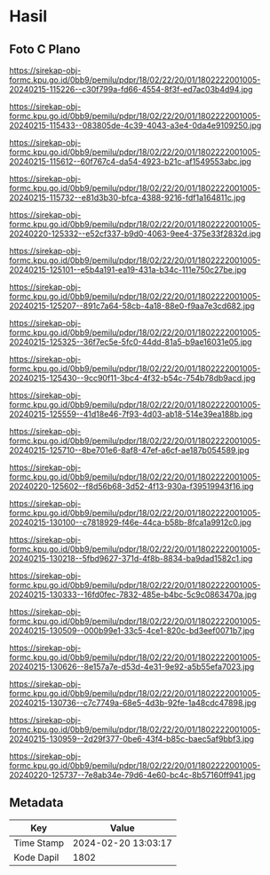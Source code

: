 # Hasil

## Foto C Plano

https://sirekap-obj-formc.kpu.go.id/0bb9/pemilu/pdpr/18/02/22/20/01/1802222001005-20240215-115226--c30f799a-fd66-4554-8f3f-ed7ac03b4d94.jpg

https://sirekap-obj-formc.kpu.go.id/0bb9/pemilu/pdpr/18/02/22/20/01/1802222001005-20240215-115433--083805de-4c39-4043-a3e4-0da4e9109250.jpg

https://sirekap-obj-formc.kpu.go.id/0bb9/pemilu/pdpr/18/02/22/20/01/1802222001005-20240215-115612--60f767c4-da54-4923-b21c-af1549553abc.jpg

https://sirekap-obj-formc.kpu.go.id/0bb9/pemilu/pdpr/18/02/22/20/01/1802222001005-20240215-115732--e81d3b30-bfca-4388-9216-fdf1a164811c.jpg

https://sirekap-obj-formc.kpu.go.id/0bb9/pemilu/pdpr/18/02/22/20/01/1802222001005-20240220-125332--e52cf337-b9d0-4063-9ee4-375e33f2832d.jpg

https://sirekap-obj-formc.kpu.go.id/0bb9/pemilu/pdpr/18/02/22/20/01/1802222001005-20240215-125101--e5b4a191-ea19-431a-b34c-111e750c27be.jpg

https://sirekap-obj-formc.kpu.go.id/0bb9/pemilu/pdpr/18/02/22/20/01/1802222001005-20240215-125207--891c7a64-58cb-4a18-88e0-f9aa7e3cd682.jpg

https://sirekap-obj-formc.kpu.go.id/0bb9/pemilu/pdpr/18/02/22/20/01/1802222001005-20240215-125325--36f7ec5e-5fc0-44dd-81a5-b9ae16031e05.jpg

https://sirekap-obj-formc.kpu.go.id/0bb9/pemilu/pdpr/18/02/22/20/01/1802222001005-20240215-125430--9cc90f11-3bc4-4f32-b54c-754b78db9acd.jpg

https://sirekap-obj-formc.kpu.go.id/0bb9/pemilu/pdpr/18/02/22/20/01/1802222001005-20240215-125559--41d18e46-7f93-4d03-ab18-514e39ea188b.jpg

https://sirekap-obj-formc.kpu.go.id/0bb9/pemilu/pdpr/18/02/22/20/01/1802222001005-20240215-125710--8be701e6-8af8-47ef-a6cf-ae187b054589.jpg

https://sirekap-obj-formc.kpu.go.id/0bb9/pemilu/pdpr/18/02/22/20/01/1802222001005-20240220-125602--f8d56b68-3d52-4f13-930a-f39519943f16.jpg

https://sirekap-obj-formc.kpu.go.id/0bb9/pemilu/pdpr/18/02/22/20/01/1802222001005-20240215-130100--c7818929-f46e-44ca-b58b-8fca1a9912c0.jpg

https://sirekap-obj-formc.kpu.go.id/0bb9/pemilu/pdpr/18/02/22/20/01/1802222001005-20240215-130218--5fbd9627-371d-4f8b-8834-ba9dad1582c1.jpg

https://sirekap-obj-formc.kpu.go.id/0bb9/pemilu/pdpr/18/02/22/20/01/1802222001005-20240215-130333--16fd0fec-7832-485e-b4bc-5c9c0863470a.jpg

https://sirekap-obj-formc.kpu.go.id/0bb9/pemilu/pdpr/18/02/22/20/01/1802222001005-20240215-130509--000b99e1-33c5-4ce1-820c-bd3eef0071b7.jpg

https://sirekap-obj-formc.kpu.go.id/0bb9/pemilu/pdpr/18/02/22/20/01/1802222001005-20240215-130626--8e157a7e-d53d-4e31-9e92-a5b55efa7023.jpg

https://sirekap-obj-formc.kpu.go.id/0bb9/pemilu/pdpr/18/02/22/20/01/1802222001005-20240215-130736--c7c7749a-68e5-4d3b-92fe-1a48cdc47898.jpg

https://sirekap-obj-formc.kpu.go.id/0bb9/pemilu/pdpr/18/02/22/20/01/1802222001005-20240215-130959--2d29f377-0be6-43f4-b85c-baec5af9bbf3.jpg

https://sirekap-obj-formc.kpu.go.id/0bb9/pemilu/pdpr/18/02/22/20/01/1802222001005-20240220-125737--7e8ab34e-79d6-4e60-bc4c-8b57160ff941.jpg


## Metadata

| Key        | Value               |
| ---------- | ------------------- |
| Time Stamp | 2024-02-20 13:03:17 |
| Kode Dapil | 1802                |



